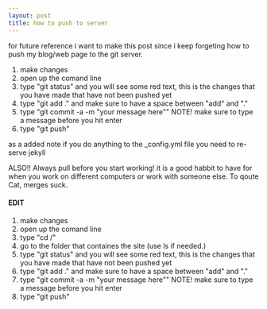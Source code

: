 ```yaml
---
layout: post
title: how to push to server
---
```


<p>for future reference i want to make this post since i keep forgeting how to push my blog/web page to the git server.</p>
<ol>
<li>make changes</li>
<li>open up the comand line</li>
<li>type "git status" and you will see some red text, this is the changes that you have made that have not been pushed yet</li>
<li>type "git add ." and make sure to have a space between "add" and "."</li>
<li>type "git commit -a -m "your message here"" NOTE! make sure to type a message before you hit enter</li>
<li>type "git push"</li>
</ol>
<p>as a added note if you do anything to the _config.yml file you need to re-serve jekyll</p>
<p>ALSO!! Always pull before you start working! it is a good habbit to have for when you work on different computers or work with someone else. To qoute Cat, merges suck.</p>

<h4>EDIT</h4>
<ol>
<li>make changes</li>
<li>open up the comand line</li>
<li>type "cd /"</li>
<li>go to the folder that containes the site (use ls if needed.)</li>
<li>type "git status" and you will see some red text, this is the changes that you have made that have not been pushed yet</li>
<li>type "git add ." and make sure to have a space between "add" and "."</li>
<li>type "git commit -a -m "your message here"" NOTE! make sure to type a message before you hit enter</li>
<li>type "git push"</li>
</ol>